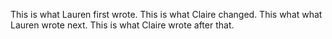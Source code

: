 This is what Lauren first wrote.
This is what Claire changed.
This what what Lauren wrote next.
This is what Claire wrote after that.
